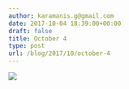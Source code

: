 ```yaml
---
author: karamanis.g@gmail.com
date: 2017-10-04 18:39:00+00:00
draft: false
title: October 4
type: post
url: /blog/2017/10/october-4
---
```




  
   ![](/images/2017-10-04-201710october-4/IMG_2389.jpg)

  


